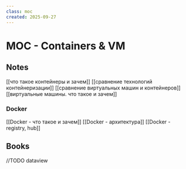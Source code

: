 ```yaml
---
class: moc
created: 2025-09-27
---
```

# MOC - Containers & VM

## Notes

[[что такое контейнеры и зачем]]
[[сравнение технологий контейнеризации]]
[[сравнение виртуальных машин и контейнеров]]
[[виртуальные машины. что такое и зачем]]


### Docker

[[Docker - что такое и зачем]]
[[Docker - архитектура]]
[[Docker -  registry, hub]]


## Books

//TODO dataview
